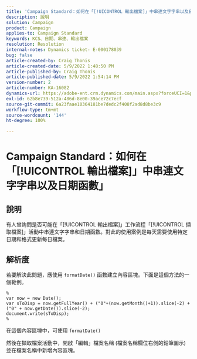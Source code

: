 ```yaml
---
title: 'Campaign Standard：如何在「[!UICONTROL 輸出檔案]」中串連文字字串以及日期函數'
description: 說明
solution: Campaign
product: Campaign
applies-to: Campaign Standard
keywords: KCS、日期、串連、輸出檔案
resolution: Resolution
internal-notes: Dynamics ticket- E-000178039
bug: false
article-created-by: Craig Thonis
article-created-date: 5/9/2022 1:48:50 PM
article-published-by: Craig Thonis
article-published-date: 5/9/2022 1:54:14 PM
version-number: 2
article-number: KA-16082
dynamics-url: https://adobe-ent.crm.dynamics.com/main.aspx?forceUCI=1&pagetype=entityrecord&etn=knowledgearticle&id=abd60abc-9ecf-ec11-a7b5-00224809c196
exl-id: 62b8e739-512a-486d-8e00-39ace72c7ecf
source-git-commit: 6a23faae10364181be7dedc2f408f2ad8d8be3c9
workflow-type: tm+mt
source-wordcount: '144'
ht-degree: 100%

---
```


# Campaign Standard：如何在「[!UICONTROL 輸出檔案]」中串連文字字串以及日期函數」

## 說明


有人曾詢問是否可能在「[!UICONTROL 輸出檔案]」工作流程「[!UICONTROL 擷取檔案]」活動中串連文字字串和日期函數。對此的使用案例是每天需要使用特定日期和格式更新每日檔案。


## 解析度


若要解決此問題，應使用 `formatDate()` 函數建立內容區塊。下面是這個方法的一個範例。

```
%
var now = new Date();
var sToDisp = now.getFullYear() + ("0"+(now.getMonth()+1)).slice(-2) + ("0" + now.getDate()).slice(-2);
document.write(sToDisp);
%
```

在這個內容區塊中，可使用 `formatDate()`

然後在擷取檔案活動中，開啟「編輯」檔案名稱 (檔案名稱欄位右側的鉛筆圖示) 並在檔案名稱中新增內容區塊。
